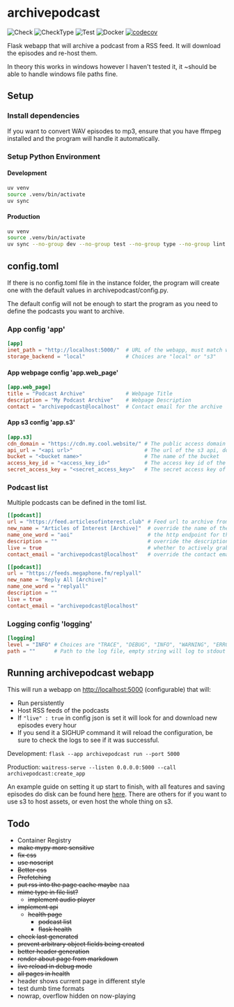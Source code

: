 # archivepodcast

![Check](https://github.com/kism/archivepodcast/actions/workflows/check.yml/badge.svg)
![CheckType](https://github.com/kism/archivepodcast/actions/workflows/check_types.yml/badge.svg)
![Test](https://github.com/kism/archivepodcast/actions/workflows/test.yml/badge.svg)
![Docker](https://github.com/kism/archivepodcast/actions/workflows/docker.yml/badge.svg)
[![codecov](https://codecov.io/gh/kism/archivepodcast/graph/badge.svg?token=FPGDA0ODT7)](https://codecov.io/gh/kism/archivepodcast)

Flask webapp that will archive a podcast from a RSS feed. It will download the episodes and re-host them.

In theory this works in windows however I haven't tested it, it ~should be able to handle windows file paths fine.

## Setup

### Install dependencies

If you want to convert WAV episodes to mp3, ensure that you have ffmpeg installed and the program will handle it automatically.

### Setup Python Environment

#### Development

```bash
uv venv
source .venv/bin/activate
uv sync
```

#### Production

```bash
uv venv
source .venv/bin/activate
uv sync --no-group dev --no-group test --no-group type --no-group lint
```

## config.toml

If there is no config.toml file in the instance folder, the program will create one with the default values in archivepodcast/config.py.

The default config will not be enough to start the program as you need to define the podcasts you want to archive.

### App config 'app'

```toml
[app]
inet_path = "http://localhost:5000/"  # URL of the webapp, must match what users connect to
storage_backend = "local"             # Choices are "local" or "s3"
```

#### App webpage config 'app.web_page'

```toml
[app.web_page]
title = "Podcast Archive"             # Webpage Title
description = "My Podcast Archive"    # Webpage Description
contact = "archivepodcast@localhost"  # Contact email for the archive
```

#### App s3 config 'app.s3'

```toml
[app.s3]
cdn_domain = "https://cdn.my.cool.website/" # The public access domain of your s3 bucket
api_url = "<api url>"                       # The url of the s3 api, doesn't have to be amazon s3, cloudflare r2 is cheaper
bucket = "<bucket name>"                    # The name of the bucket
access_key_id = "<access_key_id>"           # The access key id of the s3 bucket
secret_access_key = "<secret_access_key>"   # The secret access key of the s3 bucket
```

### Podcast list

Multiple podcasts can be defined in the toml list.

```toml
[[podcast]]
url = "https://feed.articlesofinterest.club" # Feed url to archive from
new_name = "Articles of Interest [Archive]"  # override the name of the podcast. Empty string uses original
name_one_word = "aoi"                        # the http endpoint for the feed: /rss/<name_one_word>
description = ""                             # override the description of the podcast. Empty string uses original
live = true                                  # whether to actively grab new episodes, or just serve the archive
contact_email = "archivepodcast@localhost"   # override the contact email of the podcast

[[podcast]]
url = "https://feeds.megaphone.fm/replyall"
new_name = "Reply All [Archive]"
name_one_word = "replyall"
description = ""
live = true
contact_email = "archivepodcast@localhost"
```

### Logging config 'logging'

```toml
[logging]
level = "INFO" # Choices are "TRACE", "DEBUG", "INFO", "WARNING", "ERROR", "CRITICAL"
path = ""      # Path to the log file, empty string will log to stdout
```

## Running archivepodcast webapp

This will run a webapp on <http://localhost:5000> (configurable) that will:

- Run persistently
- Host RSS feeds of the podcasts
- If `"live" : true` in config json is set it will look for and download new episodes every hour
- If you send it a SIGHUP command it will reload the configuration, be sure to check the logs to see if it was successful.

Development: `flask --app archivepodcast run --port 5000`

Production: `waitress-serve --listen 0.0.0.0:5000 --call archivepodcast:create_app`

An example guide on setting it up start to finish, with all features and saving episodes do disk can be found here [here](README_local.md). There are others for if you want to use s3 to host assets, or even host the whole thing on s3.

## Todo

- Container Registry
- ~~make mypy more sensitive~~
- ~~fix css~~
- ~~use noscript~~
- ~~Better css~~
- ~~Prefetching~~
- ~~put rss into the page cache maybe~~ naa
- ~~mime type in file list?~~
  - ~~implement audio player~~
- ~~implement api~~
  - ~~health page~~
    - ~~podcast list~~
    - ~~flask health~~
- ~~check last generated~~
- ~~prevent arbitrary object fields being created~~
- ~~better header generation~~
- ~~render about page from markdown~~
- ~~live reload in debug mode~~
- ~~all pages in health~~
- header shows current page in different style
- test dumb time formats
- nowrap, overflow hidden on now-playing
